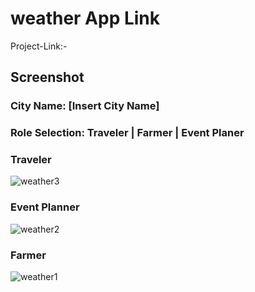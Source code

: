 # weather App Link

Project-Link:-

## Screenshot
### City Name: [Insert City Name]
### Role Selection: Traveler | Farmer | Event Planer

### Traveler
![weather3](https://github.com/user-attachments/assets/c9e5812f-fb82-42f3-918e-b8aeddd2ee31)
### Event Planner
![weather2](https://github.com/user-attachments/assets/ed650ad2-2de2-4d32-b642-981b19405761)
 ### Farmer
![weather1](https://github.com/user-attachments/assets/936acf00-f41f-45cc-aa46-7ff41fc3e3f7)
